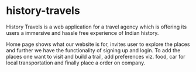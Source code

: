 # history-travels

History Travels is a web application for a travel agency which is offering its users a immersive and hassle free experience of Indian 
history.

Home page shows what our website is for, invites user to explore the places and further we have the functionality of signing up and login.
To add the places one want to visit and build a trail, add preferences viz. food, car for local transportation and finally place a order 
on company.

